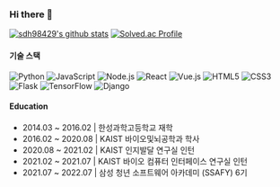 ### Hi there 👋
  [![sdh98429's github stats](https://github-readme-stats.vercel.app/api?username=sdh98429)](https://github.com/anuraghazra/github-readme-stats)
  [![Solved.ac Profile](http://mazassumnida.wtf/api/v2/generate_badge?boj=codlen)](https://solved.ac/codlen/)


#### 기술 스택
![Python](https://img.shields.io/badge/Python-3776AB.svg?&style=for-the-badge&logo=Python&logoColor=black)
![JavaScript](https://img.shields.io/badge/JavaScript-#7DF1E.svg?&style=for-the-badge&logo=JavaScript&logoColor=black)
![Node.js](https://img.shields.io/badge/Node.js-339933.svg?&style=for-the-badge&logo=Node.js&logoColor=black)
![React](https://img.shields.io/badge/React-61DAFB.svg?&style=for-the-badge&logo=React&logoColor=black)
![Vue.js](https://img.shields.io/badge/Vue.js-4FC08D.svg?&style=for-the-badge&logo=Vue.js&logoColor=black)
![HTML5](https://img.shields.io/badge/HTML5-E34F26.svg?&style=for-the-badge&logo=HTML5&logoColor=black)
![CSS3](https://img.shields.io/badge/CSS3-1572B6.svg?&style=for-the-badge&logo=CSS3&logoColor=black)
![Flask](https://img.shields.io/badge/Flask-000000.svg?&style=for-the-badge&logo=Flask&logoColor=black)
![TensorFlow](https://img.shields.io/badge/TensorFlow-FF6F00.svg?&style=for-the-badge&logo=TensorFlow&logoColor=black)
![Django](https://img.shields.io/badge/Django-092E20.svg?&style=for-the-badge&logo=Django&logoColor=black)

#### Education
- 2014.03 ~ 2016.02 | 한성과학고등학교 재학
- 2016.02 ~ 2020.08 | KAIST 바이오및뇌공학과 학사
- 2020.08 ~ 2021.02 | KAIST 인지발달 연구실 인턴
- 2021.02 ~ 2021.07 | KAIST 바이오 컴퓨터 인터페이스 연구실 인턴
- 2021.07 ~ 2022.07 | 삼성 청년 소프트웨어 아카데미 (SSAFY) 6기

<!--
**sdh98429/sdh98429** is a ✨ _special_ ✨ repository because its `README.md` (this file) appears on your GitHub profile.

Here are some ideas to get you started:

- 🔭 I’m currently working on ...
- 🌱 I’m currently learning ...
- 👯 I’m looking to collaborate on ...
- 🤔 I’m looking for help with ...
- 💬 Ask me about ...
- 📫 How to reach me: ...
- 😄 Pronouns: ...
- ⚡ Fun fact: ...
-->
